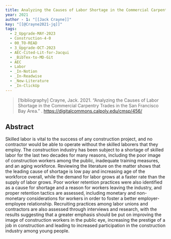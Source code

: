 ```yaml
---
title: Analyzing the Causes of Labor Shortage in the Commercial Carpentry Trades in the San Francisco Bay Area
year: 2021
author - 1: "[[Jack Crayne]]"
key: "[[@Crayne2021-jq]]"
tags:
  - 2_Upgrade-MAY-2023
  - Construction-4-0
  - 00_TO-READ
  - 3_Upgrade-OCT-2023
  - AEC-Cited-Lit-for-Jacqui
  - _BibTex-to-MD-Git
  - AEC
  - Labor
  - _In-Notion
  - _In-Readwise
  - _New-Literature
  - _In-ClickUp
---
```


> [!bibliography]
> Crayne, Jack. 2021. “Analyzing the Causes of Labor Shortage in the Commercial Carpentry Trades in the San Francisco Bay Area.” . https://digitalcommons.calpoly.edu/cmsp/456/

## Abstract
Skilled labor is vital to the success of any construction project, and no contractor would be able to operate without the skilled laborers that they employ. The construction industry has been subject to a shortage of skilled labor for the last two decades for many reasons, including the poor image of construction workers among the public, inadequate training measures, and an aging workforce. Reviewing the literature on the matter shows that the leading cause of shortage is low pay and increasing age of the workforce overall, while the demand for labor grows at a faster rate than the supply of labor grows. Poor worker retention practices were also identified as a cause for shortage and a reason for workers leaving the industry, and proper retention tactics are assessed, including monetary and non-monetary considerations for workers in order to foster a better employer-employee relationship. Recruiting practices among labor unions and contractors are also assessed through interviews and research, with the results suggesting that a greater emphasis should be put on improving the image of construction workers in the public eye, increasing the prestige of a job in construction and leading to increased participation in the construction industry among young people.